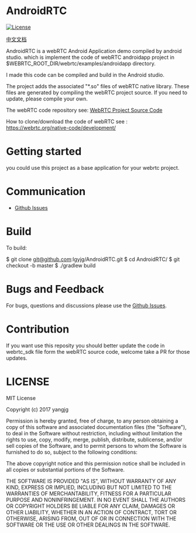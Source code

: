 # AndroidRTC

[![License](https://img.shields.io/cocoapods/l/AFNetworking.svg)](https://github.com/lgyjg/AndroidRTC/blob/master/LICENSE)

[中文文档](https://github.com/lgyjg/AndroidRTC/blob/master/README_CN.md)

AndroidRTC is a webRTC Android Application demo compiled by android studio.
which is implement the code of webRTC androidapp project in $WEBRTC_ROOT_DIR/webrtc/examples/androidapp directory.

I made this code can be compiled and build in the Android studio.

The project adds the associated "*.so" files of webRTC native library. These files are generated by compiling the webRTC project source.
If you need to update, please compile your own.

The webRTC code repository see: [WebRTC Project Source Code](https://chromium.googlesource.com/external/webrtc.git)

How to clone/download the code of webRTC see : https://webrtc.org/native-code/development/

# Getting started

 you could use this project as a base application for your webrtc project.

# Communication
- [Github Issues](https://github.com/lgyjg/AndroidRTC/issues)

# Build

  To build:

  $ git clone git@github.com:lgyjg/AndroidRTC.git 
  $ cd AndroidRTC/ 
  $ git checkout -b master 
  $ ./gradlew build 

# Bugs and Feedback

For bugs, questions and discussions please use the [Github Issues](https://github.com/lgyjg/AndroidRTC/issues).

# Contribution

If you want use this reposity you should better update the code in webrtc_sdk file form the webRTC source code,
welcome take a PR for those updates.


# LICENSE
MIT License

Copyright (c) 2017 yangjg

Permission is hereby granted, free of charge, to any person obtaining a copy
of this software and associated documentation files (the "Software"), to deal
in the Software without restriction, including without limitation the rights
to use, copy, modify, merge, publish, distribute, sublicense, and/or sell
copies of the Software, and to permit persons to whom the Software is
furnished to do so, subject to the following conditions:

The above copyright notice and this permission notice shall be included in all
copies or substantial portions of the Software.

THE SOFTWARE IS PROVIDED "AS IS", WITHOUT WARRANTY OF ANY KIND, EXPRESS OR
IMPLIED, INCLUDING BUT NOT LIMITED TO THE WARRANTIES OF MERCHANTABILITY,
FITNESS FOR A PARTICULAR PURPOSE AND NONINFRINGEMENT. IN NO EVENT SHALL THE
AUTHORS OR COPYRIGHT HOLDERS BE LIABLE FOR ANY CLAIM, DAMAGES OR OTHER
LIABILITY, WHETHER IN AN ACTION OF CONTRACT, TORT OR OTHERWISE, ARISING FROM,
OUT OF OR IN CONNECTION WITH THE SOFTWARE OR THE USE OR OTHER DEALINGS IN THE
SOFTWARE.
